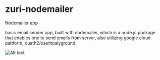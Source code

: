 # zuri-nodemailer
Nodemailer app

basic email sender app, built with nodemailer, which is a node.js package that enables one to send emails from server, also utilizing google cloud paltform, ouath2/oauthpalyground.

![Alt text](https://github.com/chimebukanian/zuri-nodemailer/blob/main/node%20email%20project.PNG?raw=true "Optional Title")